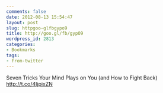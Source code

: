 ```yaml
---
comments: false
date: 2012-08-13 15:54:47
layout: post
slug: httpgoo-glfbgypo9
title: http://goo.gl/fb/gypO9
wordpress_id: 2813
categories:
- Bookmarks
tags:
- from-twitter
---
```


Seven Tricks Your Mind Plays on You (and How to Fight Back) http://t.co/4IjpixZN
